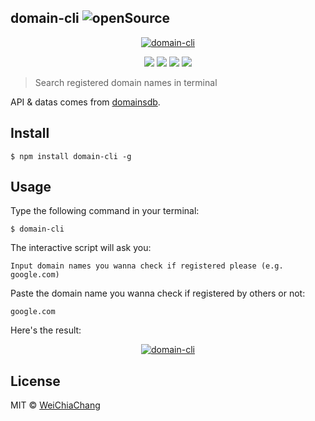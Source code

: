 ## domain-cli    ![openSource](https://badges.frapsoft.com/os/v1/open-source.svg?v=102)

<p align="center">
  <a target="_blank" href="https://github.com/WeiChiaChang/domain-cli">
    <img alt="domain-cli" src="https://i.imgur.com/JgpHLSA.gif">
  </a>
</p>
<p align=center>
  <a target="_blank" href="https://npmjs.org/package/domain-cli" title="NPM version"><img src="https://img.shields.io/npm/v/domain-cli.svg"></a>
  <a target="_blank" href="http://nodejs.org/download/" title="Node version"><img src="https://img.shields.io/badge/node.js-%3E=_7.0-green.svg"></a>
  <a target="_blank" href="https://opensource.org/licenses/MIT" title="License: MIT"><img src="https://img.shields.io/badge/License-MIT-blue.svg"></a>
  <a target="_blank" href="http://makeapullrequest.com" title="PRs Welcome"><img src="https://img.shields.io/badge/PRs-welcome-brightgreen.svg"></a>
</p>

> Search registered domain names in terminal

API & datas comes from [domainsdb](https://domainsdb.info/).

## Install
```shell
$ npm install domain-cli -g
```

## Usage
Type the following command in your terminal:
```shell
$ domain-cli
```

The interactive script will ask you:
```shell
Input domain names you wanna check if registered please (e.g. google.com)
```

Paste the domain name you wanna check if registered by others or not:
```shell
google.com
```

Here's the result:
<p align="center">
  <a target="_blank" href="https://github.com/WeiChiaChang/domain-cli">
    <img alt="domain-cli" src="https://i.imgur.com/3BFaLIi.png">
  </a>
</p>

## License
MIT © [WeiChiaChang](https://github.com/WeiChiaChang)


